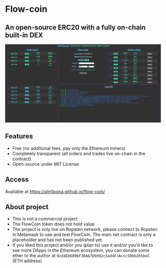 # Flow-coin

## An open-source ERC20 with a fully on-chain built-in DEX

![FlowCoin screenshot](https://github.com/alin1popa/flow-coin/raw/master/website/Capture3.PNG)

## Features
- Free (no additional fees, pay only the Ethereum miners)
- Completely transparent (all orders and trades live on-chain in the contract)
- Open-source under MIT License

## Access
Available at https://alin1popa.github.io/flow-coin/

## About project
- This is not a commercial project
- The FlowCoin token does not hold value
- The project is only live on Ropsten network, please connect to Ropsten in Metamask to use and test FlowCoin. The main net contract is only a placeholder and has not been published yet.
- If you liked this project and/or you (plan to) use it and/or you'd like to see more DApps in the Ethereum ecosystem, you can donate some ether to the author at `0xd4Eb689bF36A67D9d92c5ad4FcAccc50bb2b5beC` (ETH address)

